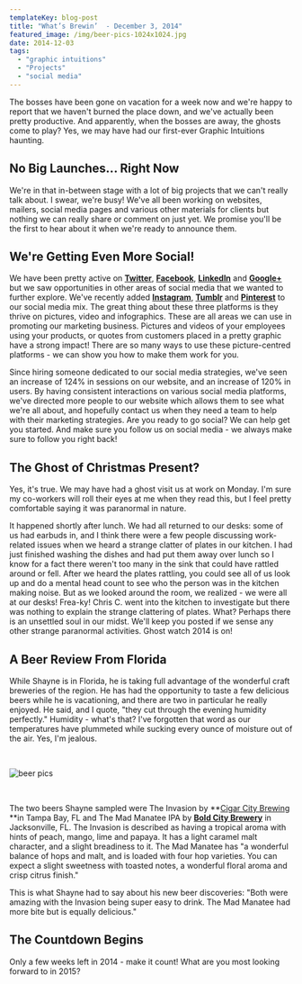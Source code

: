```yaml
---
templateKey: blog-post
title: "What’s Brewin’  - December 3, 2014"
featured_image: /img/beer-pics-1024x1024.jpg
date: 2014-12-03
tags:
  - "graphic intuitions"
  - "Projects"
  - "social media"
---
```


The bosses have been gone on vacation for a week now and we're happy to report that we haven't burned the place down, and we've actually been pretty productive. And apparently, when the bosses are away, the ghosts come to play? Yes, we may have had our first-ever Graphic Intuitions haunting.

## No Big Launches... Right Now

We're in that in-between stage with a lot of big projects that we can't really talk about. I swear, we're busy! We've all been working on websites, mailers, social media pages and various other materials for clients but nothing we can really share or comment on just yet. We promise you'll be the first to hear about it when we're ready to announce them.

## We're Getting Even More Social!

We have been pretty active on **[Twitter](https://twitter.com/GIntuitions)**, **[Facebook](https://www.facebook.com/GraphicIntuitions)**, **[LinkedIn](https://www.linkedin.com/company/graphic-intuitions-inc-)** and **[Google+](https://plus.google.com/+Graphicintuitions/posts)** but we saw opportunities in other areas of social media that we wanted to further explore. We've recently added **[Instagram](http://instagram.com/graphicintuitions)**, **[Tumblr](https://www.tumblr.com/blog/graphicintuitions)** and **[Pinterest](http://www.pinterest.com/GIntuitions/)** to our social media mix. The great thing about these three platforms is they thrive on pictures, video and infographics. These are all areas we can use in promoting our marketing business. Pictures and videos of your employees using your products, or quotes from customers placed in a pretty graphic have a strong impact! There are so many ways to use these picture-centred platforms - we can show you how to make them work for you.

Since hiring someone dedicated to our social media strategies, we've seen an increase of 124% in sessions on our website, and an increase of 120% in users. By having consistent interactions on various social media platforms, we've directed more people to our website which allows them to see what we're all about, and hopefully contact us when they need a team to help with their marketing strategies. Are you ready to go social? We can help get you started. And make sure you follow us on social media - we always make sure to follow you right back!

## The Ghost of Christmas Present?

Yes, it's true. We may have had a ghost visit us at work on Monday. I'm sure my co-workers will roll their eyes at me when they read this, but I feel pretty comfortable saying it was paranormal in nature.

It happened shortly after lunch. We had all returned to our desks: some of us had earbuds in, and I think there were a few people discussing work-related issues when we heard a strange clatter of plates in our kitchen. I had just finished washing the dishes and had put them away over lunch so I know for a fact there weren't too many in the sink that could have rattled around or fell. After we heard the plates rattling, you could see all of us look up and do a mental head count to see who the person was in the kitchen making noise. But as we looked around the room, we realized - we were all at our desks! Frea-ky! Chris C. went into the kitchen to investigate but there was nothing to explain the strange clattering of plates. What? Perhaps there is an unsettled soul in our midst. We'll keep you posted if we sense any other strange paranormal activities. Ghost watch 2014 is on!

## A Beer Review From Florida

While Shayne is in Florida, he is taking full advantage of the wonderful craft breweries of the region. He has had the opportunity to taste a few delicious beers while he is vacationing, and there are two in particular he really enjoyed. He said, and I quote, "they cut through the evening humidity perfectly." Humidity - what's that? I've forgotten that word as our temperatures have plummeted while sucking every ounce of moisture out of the air. Yes, I'm jealous.

&nbsp;

![beer pics](/img/beer-pics-1024x1024.jpg)

&nbsp;

The two beers Shayne sampled were The Invasion by **[Cigar City Brewing](http://cigarcitybrewing.com/) **in Tampa Bay, FL and The Mad Manatee IPA by **[Bold City Brewery](http://www.boldcitybrewery.com/home.php)** in Jacksonville, FL. The Invasion is described as having a tropical aroma with hints of peach, mango, lime and papaya. It has a light caramel malt character, and a slight breadiness to it. The Mad Manatee has "a wonderful balance of hops and malt, and is loaded with four hop varieties. You can expect a slight sweetness with toasted notes, a wonderful floral aroma and crisp citrus finish."

This is what Shayne had to say about his new beer discoveries: "Both were amazing with the Invasion being super easy to drink. The Mad Manatee had more bite but is equally delicious."

## The Countdown Begins

Only a few weeks left in 2014 - make it count! What are you most looking forward to in 2015?